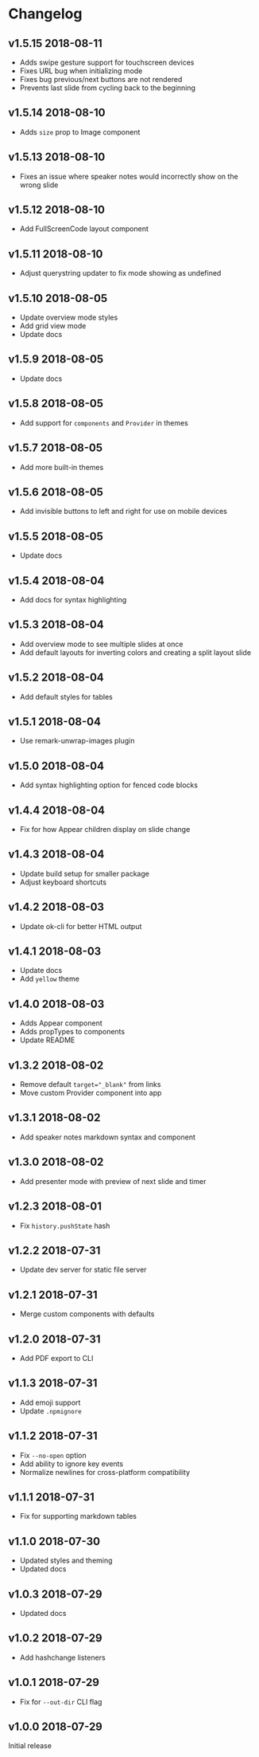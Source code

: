 
# Changelog

## v1.5.15 2018-08-11

- Adds swipe gesture support for touchscreen devices
- Fixes URL bug when initializing mode
- Fixes bug previous/next buttons are not rendered
- Prevents last slide from cycling back to the beginning

## v1.5.14 2018-08-10

- Adds `size` prop to Image component

## v1.5.13 2018-08-10

- Fixes an issue where speaker notes would incorrectly show on the wrong slide

## v1.5.12 2018-08-10

- Add FullScreenCode layout component

## v1.5.11 2018-08-10

- Adjust querystring updater to fix mode showing as undefined

## v1.5.10 2018-08-05

- Update overview mode styles
- Add grid view mode
- Update docs

## v1.5.9 2018-08-05

- Update docs

## v1.5.8 2018-08-05

- Add support for `components` and `Provider` in themes

## v1.5.7 2018-08-05

- Add more built-in themes

## v1.5.6 2018-08-05

- Add invisible buttons to left and right for use on mobile devices

## v1.5.5 2018-08-05

- Update docs

## v1.5.4 2018-08-04

- Add docs for syntax highlighting

## v1.5.3 2018-08-04

- Add overview mode to see multiple slides at once
- Add default layouts for inverting colors and creating a split layout slide

## v1.5.2 2018-08-04

- Add default styles for tables

## v1.5.1 2018-08-04

- Use remark-unwrap-images plugin

## v1.5.0 2018-08-04

- Add syntax highlighting option for fenced code blocks

## v1.4.4 2018-08-04

- Fix for how Appear children display on slide change

## v1.4.3 2018-08-04

- Update build setup for smaller package
- Adjust keyboard shortcuts

## v1.4.2 2018-08-03

- Update ok-cli for better HTML output

## v1.4.1 2018-08-03

- Update docs
- Add `yellow` theme

## v1.4.0 2018-08-03

- Adds Appear component
- Adds propTypes to components
- Update README

## v1.3.2 2018-08-02

- Remove default `target="_blank"` from links
- Move custom Provider component into app

## v1.3.1 2018-08-02

- Add speaker notes markdown syntax and component

## v1.3.0 2018-08-02

- Add presenter mode with preview of next slide and timer

## v1.2.3 2018-08-01

- Fix `history.pushState` hash

## v1.2.2 2018-07-31

- Update dev server for static file server

## v1.2.1 2018-07-31

- Merge custom components with defaults

## v1.2.0 2018-07-31

- Add PDF export to CLI

## v1.1.3 2018-07-31

- Add emoji support
- Update `.npmignore`

## v1.1.2 2018-07-31

- Fix `--no-open` option
- Add ability to ignore key events
- Normalize newlines for cross-platform compatibility

## v1.1.1 2018-07-31

- Fix for supporting markdown tables

## v1.1.0 2018-07-30

- Updated styles and theming
- Updated docs

## v1.0.3 2018-07-29

- Updated docs

## v1.0.2 2018-07-29

- Add hashchange listeners

## v1.0.1 2018-07-29

- Fix for `--out-dir` CLI flag

## v1.0.0 2018-07-29

Initial release
